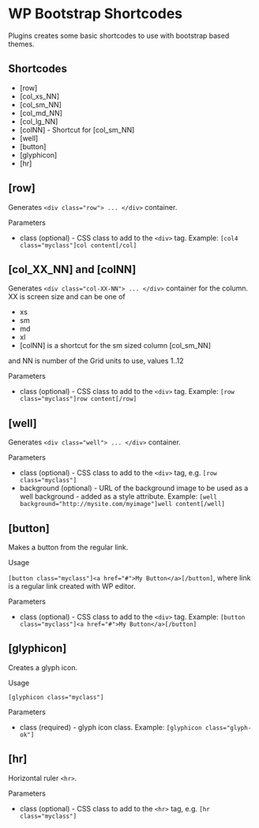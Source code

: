 WP Bootstrap Shortcodes
=======================

Plugins creates some basic shortcodes to use with bootstrap based themes.

Shortcodes
----------

* [row] 
* [col_xs_NN]
* [col_sm_NN]
* [col_md_NN]
* [col_lg_NN] 
* [colNN] - Shortcut for [col_sm_NN]
* [well]
* [button]
* [glyphicon]
* [hr]


[row] 
-----
Generates `<div class="row"> ... </div>` container.

Parameters

* class (optional) - CSS class to add to the `<div>` tag. Example: `[col4 class="myclass"]col content[/col]`

[col_XX_NN] and [colNN]
-----------------------
Generates `<div class="col-XX-NN"> ... </div>` container for the column. XX is screen size and can be one of 
* xs
* sm
* md
* xl
* [colNN] is a shortcut for the sm sized column [col_sm_NN]

and NN is number of the Grid units to use, values 1..12

Parameters

* class (optional) - CSS class to add to the `<div>` tag. Example: `[row class="myclass"]row content[/row]`

[well]
------
Generates `<div class="well"> ... </div>` container.

Parameters

* class (optional) - CSS class to add to the `<div>` tag, e.g. `[row class="myclass"]`
* background (optional) - URL of the background image to be used as a well background - added as a style attribute. Example: `[well background="http://mysite.com/myimage"]well content[/well]`

[button]
--------
Makes a button from the regular link. 

Usage

`[button class="myclass"]<a href="#">My Button</a>[/button]`, where link is a regular link created with WP editor.

Parameters

* class (optional) - CSS class to add to the `<div>` tag. Example: `[button class="myclass"]<a href="#">My Button</a>[/button]`

[glyphicon]
-----------
Creates a glyph icon.

Usage

`[glyphicon class="myclass"]`

Parameters

* class (required) - glyph icon class. Example: `[glyphicon class="glyph-ok"]`

[hr]
----
Horizontal ruler `<hr>`. 

Parameters

* class (optional) - CSS class to add to the `<hr>` tag, e.g. `[hr class="myclass"]`
